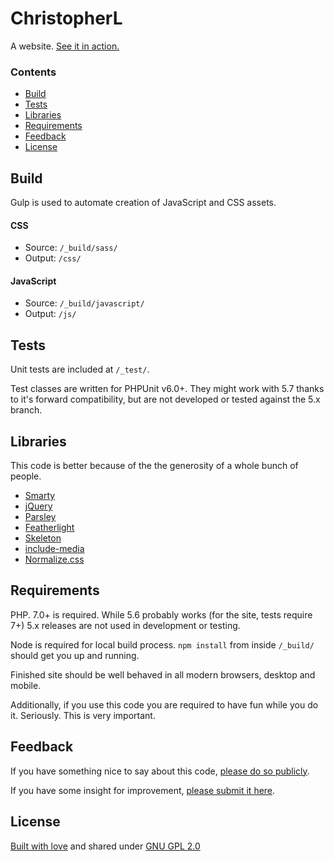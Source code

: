 # ChristopherL

A website. [See it in action.](http://christopherl.com)

### Contents
- [Build](#build)
- [Tests](#tests)
- [Libraries](#libraries)
- [Requirements](#requirements)
- [Feedback](#feedback)
- [License](#license)

## Build

Gulp is used to automate creation of JavaScript and CSS assets.

#### CSS

* Source: `/_build/sass/`
* Output: `/css/`

#### JavaScript

* Source: `/_build/javascript/`
* Output: `/js/`

## Tests

Unit tests are included at `/_test/`. 

Test classes are written for PHPUnit v6.0+. They might work with 5.7 thanks to it's forward compatibility, but are not developed or tested against the 5.x branch.

## Libraries

This code is better because of the the generosity of a whole bunch of people.

* [Smarty](http://www.smarty.net/)
* [jQuery](https://jquery.com/)
* [Parsley](http://parsleyjs.org/)
* [Featherlight](https://noelboss.github.io/featherlight/)
* [Skeleton](http://getskeleton.com/)
* [include-media](http://include-media.com/)
* [Normalize.css](https://necolas.github.io/normalize.css/)


## Requirements

PHP. 7.0+ is required. While 5.6 probably works (for the site, tests require 7+) 5.x releases are not used in development or testing.

Node is required for local build process. `npm install` from inside `/_build/` should get you up and running.

Finished site should be well behaved in all modern browsers, desktop and mobile. 

Additionally, if you use this code you are required to have fun while you do it. Seriously. This is very important.

## Feedback

If you have something nice to say about this code, [please do so publicly](https://twitter.com/intent/tweet?original_referer=http://github.com/christopherldotcom/ChristopherL&text=.%40chrislarrycarl%20I%20was%20checking%20out%20your%20ChristopherL%20repo%20and...).

If you have some insight for improvement, [please submit it here](https://github.com/christopherldotcom/ChristopherL/issues).

## License
[Built with love](https://www.youtube.com/watch?v=Xe1TZaElTAs) and shared under [GNU GPL 2.0](http://www.gnu.org/licenses/gpl-2.0.html)
